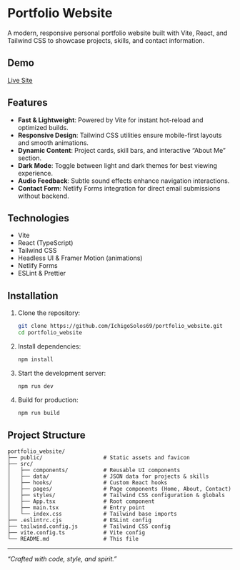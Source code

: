 # Portfolio Website

A modern, responsive personal portfolio website built with Vite, React, and Tailwind CSS to showcase projects, skills, and contact information.

## Demo

[Live Site](https://adimaitre.pages.dev)

## Features

- **Fast & Lightweight**: Powered by Vite for instant hot-reload and optimized builds.  
- **Responsive Design**: Tailwind CSS utilities ensure mobile-first layouts and smooth animations.  
- **Dynamic Content**: Project cards, skill bars, and interactive “About Me” section.  
- **Dark Mode**: Toggle between light and dark themes for best viewing experience.  
- **Audio Feedback**: Subtle sound effects enhance navigation interactions.  
- **Contact Form**: Netlify Forms integration for direct email submissions without backend.

## Technologies

- Vite  
- React (TypeScript)  
- Tailwind CSS  
- Headless UI & Framer Motion (animations)  
- Netlify Forms  
- ESLint & Prettier

## Installation

1. Clone the repository:  
   ```bash
   git clone https://github.com/IchigoSolos69/portfolio_website.git
   cd portfolio_website
   ```

2. Install dependencies:  
   ```bash
   npm install
   ```

3. Start the development server:  
   ```bash
   npm run dev
   ```

4. Build for production:  
   ```bash
   npm run build
   ```

## Project Structure

```
portfolio_website/
├── public/                   # Static assets and favicon
├── src/
│   ├── components/           # Reusable UI components
│   ├── data/                 # JSON data for projects & skills
│   ├── hooks/                # Custom React hooks
│   ├── pages/                # Page components (Home, About, Contact)
│   ├── styles/               # Tailwind CSS configuration & globals
│   ├── App.tsx               # Root component
│   ├── main.tsx              # Entry point
│   └── index.css             # Tailwind base imports
├── .eslintrc.cjs             # ESLint config
├── tailwind.config.js        # Tailwind CSS config
├── vite.config.ts            # Vite config
└── README.md                 # This file
```


***

*“Crafted with code, style, and spirit.”*

